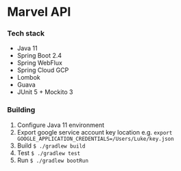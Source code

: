 # Marvel API

### Tech stack

- Java 11
- Spring Boot 2.4
- Spring WebFlux
- Spring Cloud GCP
- Lombok
- Guava
- JUnit 5 + Mockito 3

### Building

1. Configure Java 11 environment
2. Export google service account key location e.g. `export GOOGLE_APPLICATION_CREDENTIALS=/Users/Luke/key.json`
3. Build `$ ./gradlew build`
4. Test `$ ./gradlew test`
5. Run `$ ./gradlew bootRun`
